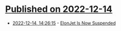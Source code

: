 # [Published on 2022-12-14](index.md)

* [2022-12-14, 14:26:15](https://news.ycombinator.com/item?id=33983878) - [ElonJet Is Now Suspended](https://twitter.com/jxcksweeney/status/1603028610209779712)
